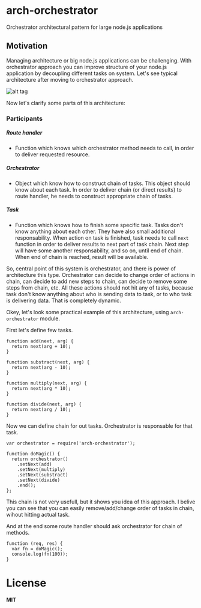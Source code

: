arch-orchestrator
=================

Orchestrator architectural pattern for large node.js applications

## Motivation

Managing architecture or big node.js applications can be challenging. With orchestrator approach you can improve
structure of your node.js application by decoupling different tasks on system. Let's see typical architecture
after moving to orchestrator approach.

![alt tag](http://oi60.tinypic.com/1zggqw7.jpg)

Now let's clarify some parts of this architecture:

### Participants

##### Route handler
- Function which knows which orchestrator method needs to call, in order to deliver requested resource.

##### Orchestrator
- Object which know how to construct chain of tasks. This object should know about each task.
In order to deliver chain (or direct results) to route handler, he needs to construct appropriate chain of tasks.

##### Task
- Function which knows how to finish some specific task. Tasks don't know anything about each other.
They have also small additional responsability. 
When action on task is finished, task needs to call ``next`` function in order to deliver
results to next part of task chain. Next step will have some another responsability, and so on, until end of chain.
When end of chain is reached, result will be available.

So, central point of this system is orchestrator, and there is power of architecture this type.
Orchestrator can decide to change order of actions in chain, can decide to add new steps to chain, can decide to remove
some steps from chain, etc. All these actions should not hit any of tasks, because task don't know anything about 
who is sending data to task, or to who task is delivering data. That is completely dynamic.

Okey, let's look some practical example of this architecture, using ``arch-orchestrator`` module.

First let's define few tasks.

```
function add(next, arg) {
  return next(arg + 10);
}

function substract(next, arg) {
  return next(arg - 10);
}

function multiply(next, arg) {
  return next(arg * 10);
}

function divide(next, arg) {
  return next(arg / 10);
}
```

Now we can define chain for out tasks. Orchestrator is responsable for that task.

```
var orchestrator = require('arch-orchestrator');

function doMagic() {
  return orchestrator()
    .setNext(add)
    .setNext(multiply)
    .setNext(substract)
    .setNext(divide)
    .end();
};
```

This chain is not very usefull, but it shows you idea of this approach. I belive you can see that you can easily 
remove/add/change order of tasks in chain, wihout hitting actual task.

And at the end some route handler should ask orchestrator for chain of methods.

```
function (req, res) {
  var fn = doMagic();
  console.log(fn(100));
}
```

# License
**MIT**
